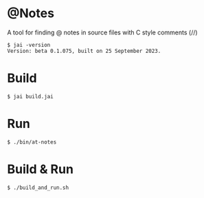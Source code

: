 # @Notes
A tool for finding @ notes in source files with C style comments (//)

```console
$ jai -version
Version: beta 0.1.075, built on 25 September 2023.
```

# Build
```console
$ jai build.jai
```

# Run
```console
$ ./bin/at-notes
```

# Build & Run
```
$ ./build_and_run.sh
```

